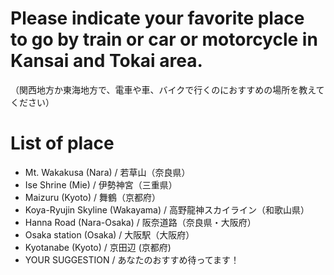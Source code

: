 # Please indicate your favorite place to go by train or car or motorcycle in Kansai and Tokai area.
（関西地方か東海地方で、電車や車、バイクで行くのにおすすめの場所を教えてください）

# List of place
- Mt. Wakakusa (Nara) / 若草山（奈良県）
- Ise Shrine (Mie) / 伊勢神宮（三重県）
- Maizuru (Kyoto) / 舞鶴（京都府）
- Koya-Ryujin Skyline (Wakayama) / 高野龍神スカイライン（和歌山県）
- Hanna Road (Nara-Osaka) / 阪奈道路（奈良県・大阪府）
- Osaka station (Osaka) / 大阪駅（大阪府）
- Kyotanabe (Kyoto) / 京田辺 (京都府)
- YOUR SUGGESTION / あなたのおすすめ待ってます！
